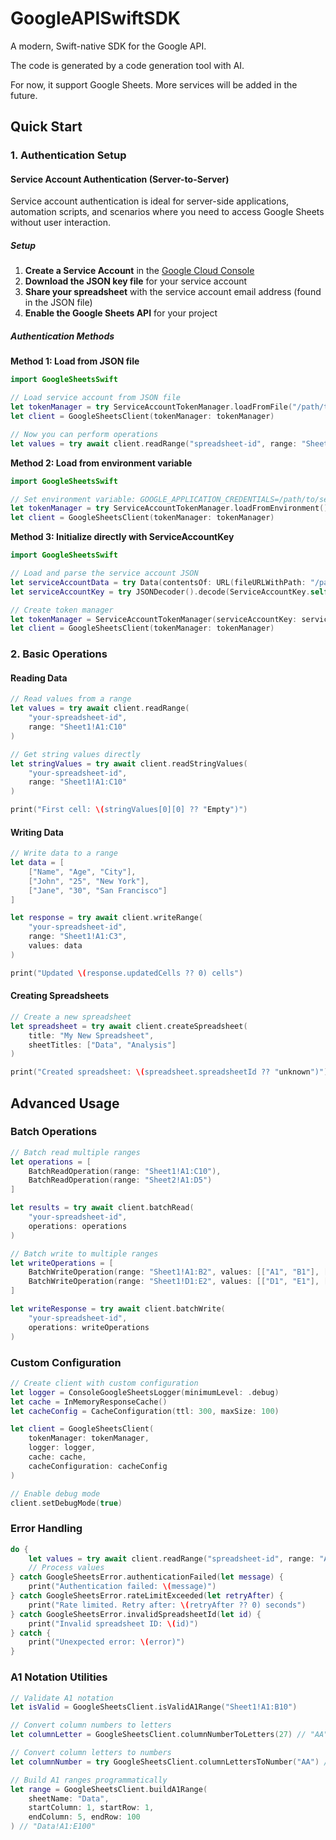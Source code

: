 # GoogleAPISwiftSDK

A modern, Swift-native SDK for the Google API.

The code is generated by a code generation tool with AI.

For now, it support Google Sheets. More services will be added in the future. 

## Quick Start

### 1. Authentication Setup

#### Service Account Authentication (Server-to-Server)

Service account authentication is ideal for server-side applications, automation scripts, and scenarios where you need to access Google Sheets without user interaction.

##### Setup

1. **Create a Service Account** in the [Google Cloud Console](https://console.cloud.google.com/)
2. **Download the JSON key file** for your service account
3. **Share your spreadsheet** with the service account email address (found in the JSON file)
4. **Enable the Google Sheets API** for your project

##### Authentication Methods

**Method 1: Load from JSON file**

```swift
import GoogleSheetsSwift

// Load service account from JSON file
let tokenManager = try ServiceAccountTokenManager.loadFromFile("/path/to/service-account.json")
let client = GoogleSheetsClient(tokenManager: tokenManager)

// Now you can perform operations
let values = try await client.readRange("spreadsheet-id", range: "Sheet1!A1:C10")
```

**Method 2: Load from environment variable**

```swift
import GoogleSheetsSwift

// Set environment variable: GOOGLE_APPLICATION_CREDENTIALS=/path/to/service-account.json
let tokenManager = try ServiceAccountTokenManager.loadFromEnvironment()
let client = GoogleSheetsClient(tokenManager: tokenManager)
```

**Method 3: Initialize directly with ServiceAccountKey**

```swift
import GoogleSheetsSwift

// Load and parse the service account JSON
let serviceAccountData = try Data(contentsOf: URL(fileURLWithPath: "/path/to/service-account.json"))
let serviceAccountKey = try JSONDecoder().decode(ServiceAccountKey.self, from: serviceAccountData)

// Create token manager
let tokenManager = ServiceAccountTokenManager(serviceAccountKey: serviceAccountKey)
let client = GoogleSheetsClient(tokenManager: tokenManager)
```

### 2. Basic Operations

#### Reading Data

```swift
// Read values from a range
let values = try await client.readRange(
    "your-spreadsheet-id",
    range: "Sheet1!A1:C10"
)

// Get string values directly
let stringValues = try await client.readStringValues(
    "your-spreadsheet-id", 
    range: "Sheet1!A1:C10"
)

print("First cell: \(stringValues[0][0] ?? "Empty")")
```

#### Writing Data

```swift
// Write data to a range
let data = [
    ["Name", "Age", "City"],
    ["John", "25", "New York"],
    ["Jane", "30", "San Francisco"]
]

let response = try await client.writeRange(
    "your-spreadsheet-id",
    range: "Sheet1!A1:C3",
    values: data
)

print("Updated \(response.updatedCells ?? 0) cells")
```

#### Creating Spreadsheets

```swift
// Create a new spreadsheet
let spreadsheet = try await client.createSpreadsheet(
    title: "My New Spreadsheet",
    sheetTitles: ["Data", "Analysis"]
)

print("Created spreadsheet: \(spreadsheet.spreadsheetId ?? "unknown")")
```

## Advanced Usage

### Batch Operations

```swift
// Batch read multiple ranges
let operations = [
    BatchReadOperation(range: "Sheet1!A1:C10"),
    BatchReadOperation(range: "Sheet2!A1:D5")
]

let results = try await client.batchRead(
    "your-spreadsheet-id",
    operations: operations
)

// Batch write to multiple ranges
let writeOperations = [
    BatchWriteOperation(range: "Sheet1!A1:B2", values: [["A1", "B1"], ["A2", "B2"]]),
    BatchWriteOperation(range: "Sheet1!D1:E2", values: [["D1", "E1"], ["D2", "E2"]])
]

let writeResponse = try await client.batchWrite(
    "your-spreadsheet-id",
    operations: writeOperations
)
```

### Custom Configuration

```swift
// Create client with custom configuration
let logger = ConsoleGoogleSheetsLogger(minimumLevel: .debug)
let cache = InMemoryResponseCache()
let cacheConfig = CacheConfiguration(ttl: 300, maxSize: 100)

let client = GoogleSheetsClient(
    tokenManager: tokenManager,
    logger: logger,
    cache: cache,
    cacheConfiguration: cacheConfig
)

// Enable debug mode
client.setDebugMode(true)
```

### Error Handling

```swift
do {
    let values = try await client.readRange("spreadsheet-id", range: "A1:B2")
    // Process values
} catch GoogleSheetsError.authenticationFailed(let message) {
    print("Authentication failed: \(message)")
} catch GoogleSheetsError.rateLimitExceeded(let retryAfter) {
    print("Rate limited. Retry after: \(retryAfter ?? 0) seconds")
} catch GoogleSheetsError.invalidSpreadsheetId(let id) {
    print("Invalid spreadsheet ID: \(id)")
} catch {
    print("Unexpected error: \(error)")
}
```

### A1 Notation Utilities

```swift
// Validate A1 notation
let isValid = GoogleSheetsClient.isValidA1Range("Sheet1!A1:B10")

// Convert column numbers to letters
let columnLetter = GoogleSheetsClient.columnNumberToLetters(27) // "AA"

// Convert column letters to numbers  
let columnNumber = try GoogleSheetsClient.columnLettersToNumber("AA") // 27

// Build A1 ranges programmatically
let range = GoogleSheetsClient.buildA1Range(
    sheetName: "Data",
    startColumn: 1, startRow: 1,
    endColumn: 5, endRow: 100
) // "Data!A1:E100"
```
